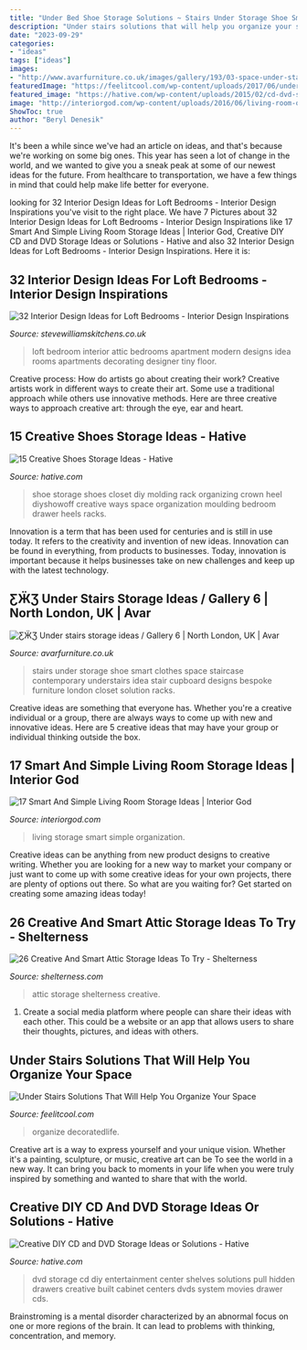 ```yaml
---
title: "Under Bed Shoe Storage Solutions ~ Stairs Under Storage Shoe Smart Clothes Space Staircase Contemporary Understairs Idea Stair Cupboard Designs Bespoke Furniture London Closet Solution Racks"
description: "Under stairs solutions that will help you organize your space"
date: "2023-09-29"
categories:
- "ideas"
tags: ["ideas"]
images:
- "http://www.avarfurniture.co.uk/images/gallery/193/03-space-under-stairs-smart-storage-idea-gallery-4-.jpg"
featuredImage: "https://feelitcool.com/wp-content/uploads/2017/06/understairs-storage-ideas3.jpg"
featured_image: "https://hative.com/wp-content/uploads/2015/02/cd-dvd-storage-ideas/13-cd-dvd-storage-ideas.jpg"
image: "http://interiorgod.com/wp-content/uploads/2016/06/living-room-organization.jpg"
ShowToc: true
author: "Beryl Denesik"
---
```



It's been a while since we've had an article on ideas, and that's because we're working on some big ones. This year has seen a lot of change in the world, and we wanted to give you a sneak peak at some of our newest ideas for the future. From healthcare to transportation, we have a few things in mind that could help make life better for everyone.

	

		
looking for 32 Interior Design Ideas for Loft Bedrooms - Interior Design Inspirations you've visit to the right place. We have 7 Pictures about 32 Interior Design Ideas for Loft Bedrooms - Interior Design Inspirations like 17 Smart And Simple Living Room Storage Ideas | Interior God, Creative DIY CD and DVD Storage Ideas or Solutions - Hative and also 32 Interior Design Ideas for Loft Bedrooms - Interior Design Inspirations. Here it is:
		
    
## 32 Interior Design Ideas For Loft Bedrooms - Interior Design Inspirations

<img loading=lazy src="http://www.stevewilliamskitchens.co.uk/wp-content/uploads/2015/07/_d_improd_/new-loft-bedroom-design-with-together-some-attic-bedroom-design-ideas-we-hope-these-bedroom-design_f_improf_800x1140.jpg" onerror="this.onerror=null;this.src='https://tse4.mm.bing.net/th?id=OIP.FX44k7CvNhgnkKU_ZGRXPwHaKj&amp;pid=15.1';" alt="32 Interior Design Ideas for Loft Bedrooms - Interior Design Inspirations">

_Source: stevewilliamskitchens.co.uk_

>loft bedroom interior attic bedrooms apartment modern designs idea rooms apartments decorating designer tiny floor. 

	

Creative process: How do artists go about creating their work?
Creative artists work in different ways to create their art. Some use a traditional approach while others use innovative methods. Here are three creative ways to approach creative art: through the eye, ear and heart.

    
## 15 Creative Shoes Storage Ideas - Hative

<img loading=lazy src="https://hative.com/wp-content/uploads/2014/11/shoes-storage-ideas/5-decorative-molding.jpg" onerror="this.onerror=null;this.src='https://tse2.mm.bing.net/th?id=OIP.TE0LJpjb0GXjk1cSIcfdTwHaLH&amp;pid=15.1';" alt="15 Creative Shoes Storage Ideas - Hative">

_Source: hative.com_

>shoe storage shoes closet diy molding rack organizing crown heel diyshowoff creative ways space organization moulding bedroom drawer heels racks. 

	

Innovation is a term that has been used for centuries and is still in use today. It refers to the creativity and invention of new ideas. Innovation can be found in everything, from products to businesses. Today, innovation is important because it helps businesses take on new challenges and keep up with the latest technology.

    
## ƸӜƷ Under Stairs Storage Ideas / Gallery 6 | North London, UK | Avar

<img loading=lazy src="http://www.avarfurniture.co.uk/images/gallery/193/03-space-under-stairs-smart-storage-idea-gallery-4-.jpg" onerror="this.onerror=null;this.src='https://tse4.mm.bing.net/th?id=OIP.l6vbRP3sujEHdmTCRjVvGQHaLH&amp;pid=15.1';" alt="ƸӜƷ Under stairs storage ideas / Gallery 6 | North London, UK | Avar">

_Source: avarfurniture.co.uk_

>stairs under storage shoe smart clothes space staircase contemporary understairs idea stair cupboard designs bespoke furniture london closet solution racks. 

	

Creative ideas are something that everyone has. Whether you're a creative individual or a group, there are always ways to come up with new and innovative ideas. Here are 5 creative ideas that may have your group or individual thinking outside the box.

    
## 17 Smart And Simple Living Room Storage Ideas | Interior God

<img loading=lazy src="http://interiorgod.com/wp-content/uploads/2016/06/living-room-organization.jpg" onerror="this.onerror=null;this.src='https://tse4.mm.bing.net/th?id=OIP.ZaTq1uH_TkMQp-CoYwSjhAHaLH&amp;pid=15.1';" alt="17 Smart And Simple Living Room Storage Ideas | Interior God">

_Source: interiorgod.com_

>living storage smart simple organization. 

	

Creative ideas can be anything from new product designs to creative writing. Whether you are looking for a new way to market your company or just want to come up with some creative ideas for your own projects, there are plenty of options out there. So what are you waiting for? Get started on creating some amazing ideas today!

    
## 26 Creative And Smart Attic Storage Ideas To Try - Shelterness

<img loading=lazy src="https://i.shelterness.com/2016/06/24-attic-storage-with-cubbies-and-compartments.jpg" onerror="this.onerror=null;this.src='https://tse1.mm.bing.net/th?id=OIP.BIkoKhDm5j2aWspuGGJwqwHaJ4&amp;pid=15.1';" alt="26 Creative And Smart Attic Storage Ideas To Try - Shelterness">

_Source: shelterness.com_

>attic storage shelterness creative. 

	

1. Create a social media platform where people can share their ideas with each other. This could be a website or an app that allows users to share their thoughts, pictures, and ideas with others. 

    
## Under Stairs Solutions That Will Help You Organize Your Space

<img loading=lazy src="https://feelitcool.com/wp-content/uploads/2017/06/understairs-storage-ideas3.jpg" onerror="this.onerror=null;this.src='https://tse3.mm.bing.net/th?id=OIP.Ow09eKu6GN3piuJzj1URbgHaJ4&amp;pid=15.1';" alt="Under Stairs Solutions That Will Help You Organize Your Space">

_Source: feelitcool.com_

>organize decoratedlife. 

	

Creative art is a way to express yourself and your unique vision. Whether it's a painting, sculpture, or music, creative art can be To see the world in a new way. It can bring you back to moments in your life when you were truly inspired by something and wanted to share that with the world.

    
## Creative DIY CD And DVD Storage Ideas Or Solutions - Hative

<img loading=lazy src="https://hative.com/wp-content/uploads/2015/02/cd-dvd-storage-ideas/13-cd-dvd-storage-ideas.jpg" onerror="this.onerror=null;this.src='https://tse2.mm.bing.net/th?id=OIP.x_yxPLWaxlAMbYDbajAvNgHaLF&amp;pid=15.1';" alt="Creative DIY CD and DVD Storage Ideas or Solutions - Hative">

_Source: hative.com_

>dvd storage cd diy entertainment center shelves solutions pull hidden drawers creative built cabinet centers dvds system movies drawer cds. 

	

Brainstroming is a mental disorder characterized by an abnormal focus on one or more regions of the brain. It can lead to problems with thinking, concentration, and memory.

